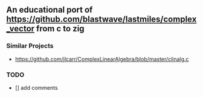 ## An educational port of https://github.com/blastwave/lastmiles/complex_vector from c to zig

### Similar Projects
 - https://github.com/jlcarr/ComplexLinearAlgebra/blob/master/clinalg.c

### TODO
- [] add comments